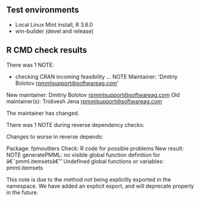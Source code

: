## Test environments
* Local Linux Mint install, R 3.6.0
* win-builder (devel and release)

## R CMD check results

There was 1 NOTE:

* checking CRAN incoming feasibility ... NOTE
Maintainer: 'Dmitriy Bolotov <rpmmlsupport@softwareag.com>'

New maintainer:
  Dmitriy Bolotov <rpmmlsupport@softwareag.com>
Old maintainer(s):
  Tridivesh Jena <rpmmlsupport@softwareag.com>

The maintainer has changed.


There was 1 NOTE during reverse dependency checks:

Changes to worse in reverse depends:

Package: fpmoutliers
Check: R code for possible problems
New result: NOTE
  generatePMML: no visible global function definition for â€˜pmml.itemsetsâ€™
  Undefined global functions or variables:
    pmml.itemsets

This note is due to the method not being explicitly exported in the namespace. We have added an explicit export, and will deprecate properly in the future.